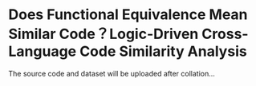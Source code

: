 # Does Functional Equivalence Mean Similar Code？Logic-Driven Cross-Language Code Similarity Analysis

The source code and dataset will be uploaded after collation...
